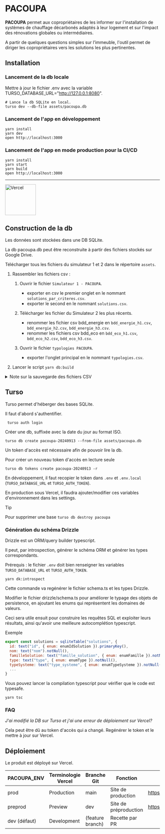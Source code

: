 # PACOUPA

**PACOUPA** permet aux copropriétaires de les informer sur l'installation de systèmes de chauffage décarbonés adaptés à leur logement et sur l'impact des rénovations globales ou intermédiaires.

A partir de quelques questions simples sur l’immeuble, l'outil permet de diriger les copropriétaires vers les solutions les plus pertinentes.

## Installation

### Lancement de la db locale

Mettre à jour le fichier .env avec la variable TURSO_DATABASE_URL="http://127.0.0.1:8080".

```shell
# Lance la db SQLite en local.
turso dev --db-file assets/pacoupa.db 
```

### Lancement de l'app en développement

```shell
yarn install
yarn dev
open http://localhost:3000
```

### Lancement de l'app en mode production pour la CI/CD

```shell
yarn install        
yarn start
yarn build
open http://localhost:3000
```

---
<a href="https://vercel.com/?utm_source=ademe&utm_campaign=oss" alt="Url Vercel"><image src="https://user-images.githubusercontent.com/37937348/161967395-a5064a6a-b4d3-4ede-a940-ad81fa773916.svg" alt="Vercel" width="100" /></a>


## Construction de la db

Les données sont stockées dans une DB SQLite.

La db pacoupa.db peut être reconstruite à partir des fichiers stockés sur Google Drive.

Télécharger tous les fichiers du simulateur 1 et 2 dans le répertoire `assets`.

1. Rassembler les fichiers csv : 
    1. Ouvrir le fichier `Simulateur 1 - PACOUPA`.
        - exporter en csv le premier onglet en le nommant `solutions_par_criteres.csv`.
        - exporter le second en le nommant `solutions.csv`.
        
    2. Télécharger les fichier du Simulateur 2 les plus récents. 
        - renommer les fichier csv bdd_energie en `bdd_energie_h1.csv`, `bdd_energie_h2.csv`, `bdd_energie_h3.csv`.
        - renommer les fichiers csv bdd_eco en `bdd_eco_h1.csv`, `bdd_eco_h2.csv`, `bdd_eco_h3.csv`.

    3. Ouvrir le fichier `typologies PACOUPA`.
        - exporter l'onglet principal en le nommant `typologies.csv`.

2. Lancer le script `yarn db:build`

<details>
    <summary>Note sur la sauvegarde des fichiers CSV</summary>

    À chaque fois qu'un fichier pacoupa.db est créé, et à minima, quand il est utilisé en production (cf. plus loin sur l'hébergement Turso), il est conseillé de stocker l'ensemble des fichiers csv dans le répertoire `PACOUPA/Backup csv/[YYYYMMDD]` afin de pouvoir à tout moment de retrouver les fichiers sources ou bien de reconstituer le fichier SQLite.
    
</details>

## Turso

Turso permet d'héberger des bases SQLite.

Il faut d'abord s'authentifier.

```shell
 turso auth login
```

Créer une db, suffixée avec la date du jour au format ISO.

```shell
turso db create pacoupa-20240913 --from-file assets/pacoupa.db
```

Un token d'accès est nécessaire afin de pouvoir lire la db.

Pour créer un nouveau token d'accès en lecture seule
```shell
turso db tokens create pacoupa-20240913 -r 
```

En développement, il faut recopier le token dans `.env` et `.env.local` (`TURSO_DATABASE_URL` et `TURSO_AUTH_TOKEN`).

En production sous Vercel, il faudra ajouter/modifier ces variables d'environnement dans les settings.

> [!Tip]  
> Pour supprimer une base `turso db destroy pacoupa`

### Génération du schéma Drizzle

Drizzle est un ORM/query builder typescript.

Il peut, par introspection, générer le schéma ORM et générer les types correspondants.

Prérequis : le fichier `.env` doit bien renseigner les variables `TURSO_DATABASE_URL` et `TURSO_AUTH_TOKEN`.


```shell
yarn dk:introspect
```

Cette commande va regénérer le fichier schema.ts et les types Drizzle.

Modifier le fichier drizzle/schema.ts pour améliorer le typage des objets de persistence, en ajoutant les enums qui représentent les domaines de valeurs. 

Ceci sera utile ensuit pour construire les requêtes SQL et exploiter leurs résultats, ainsi qu'avoir une meilleure autocomplétion typescript.

Exemple

```js
export const solutions = sqliteTable("solutions", {
  id: text("id", { enum: enumIdSolution }).primaryKey(),
  nom: text("nom").notNull(),
  familleSolution: text("famille_solution", { enum: enumFamille }).notNull(),
  type: text("type", { enum: enumType }).notNull(),
  typeSysteme: text("type_systeme", { enum: enumTypeSysteme }).notNull(),
  ...
}

```

Vous pouvez lancer la compilation typescript pour vérifier que le code est typesafe.

```shell
yarn tsc
```

### FAQ

*J'ai modifié la DB sur Turso et j'ai une erreur de déploiement sur Vercel?*

Cela peut être dû au token d'accès qui a changé. 
Regénérer le token et le mettre à jour sur Vercel.

## Déploiement

Le produit est déployé sur Vercel.

| PACOUPA_ENV | Terminologie Vercel | Branche Git | Fonction | URL |
| --- | --- | --- | --- | --- |
| prod | Production | main | Site de production | https://pacoupa.ademe.fr/ |
| preprod | Preview | dev | Site de préproduction | https://pacoupa.ademe.vercel.app/ |
| dev (défaut) | Development | (feature branch) | Recette par PR |  |
